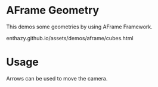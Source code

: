 # AFrame Geometry

This demos some geometries by using AFrame Framework.

enthazy.github.io/assets/demos/aframe/cubes.html

# Usage 
Arrows can be used to move the camera.
